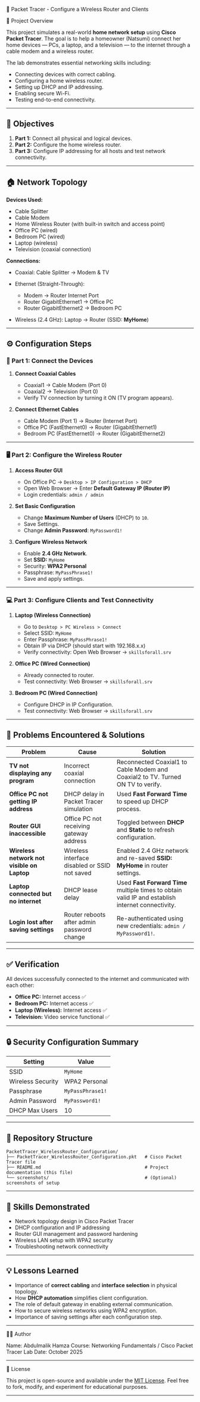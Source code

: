  🧠 Packet Tracer - Configure a Wireless Router and Clients

 📘 Project Overview

This project simulates a real-world **home network setup** using **Cisco Packet Tracer**.
The goal is to help a homeowner (Natsumi) connect her home devices — PCs, a laptop, and a television — to the internet through a cable modem and a wireless router.

The lab demonstrates essential networking skills including:

* Connecting devices with correct cabling.
* Configuring a home wireless router.
* Setting up DHCP and IP addressing.
* Enabling secure Wi-Fi.
* Testing end-to-end connectivity.

---

## 🎯 Objectives

1. **Part 1:** Connect all physical and logical devices.
2. **Part 2:** Configure the home wireless router.
3. **Part 3:** Configure IP addressing for all hosts and test network connectivity.

---

## 🏠 Network Topology

**Devices Used:**

* Cable Splitter
* Cable Modem
* Home Wireless Router (with built-in switch and access point)
* Office PC (wired)
* Bedroom PC (wired)
* Laptop (wireless)
* Television (coaxial connection)

**Connections:**

* Coaxial: Cable Splitter → Modem & TV
* Ethernet (Straight-Through):

  * Modem → Router Internet Port
  * Router GigabitEthernet1 → Office PC
  * Router GigabitEthernet2 → Bedroom PC
* Wireless (2.4 GHz): Laptop → Router (SSID: **MyHome**)

---

## ⚙️ Configuration Steps

### 🧩 Part 1: Connect the Devices

1. **Connect Coaxial Cables**

   * Coaxial1 → Cable Modem (Port 0)
   * Coaxial2 → Television (Port 0)
   * Verify TV connection by turning it ON (TV program appears).

2. **Connect Ethernet Cables**

   * Cable Modem (Port 1) → Router (Internet Port)
   * Office PC (FastEthernet0) → Router (GigabitEthernet1)
   * Bedroom PC (FastEthernet0) → Router (GigabitEthernet2)

---

### 🖥️ Part 2: Configure the Wireless Router

1. **Access Router GUI**

   * On Office PC → `Desktop > IP Configuration > DHCP`
   * Open Web Browser → Enter **Default Gateway IP (Router IP)**
   * Login credentials: `admin / admin`

2. **Set Basic Configuration**

   * Change **Maximum Number of Users** (DHCP) to `10`.
   * Save Settings.
   * Change **Admin Password**: `MyPassword1!`

3. **Configure Wireless Network**

   * Enable **2.4 GHz Network**.
   * Set **SSID:** `MyHome`
   * Security: **WPA2 Personal**
   * Passphrase: `MyPassPhrase1!`
   * Save and apply settings.

---

### 💻 Part 3: Configure Clients and Test Connectivity

1. **Laptop (Wireless Connection)**

   * Go to `Desktop > PC Wireless > Connect`
   * Select SSID: `MyHome`
   * Enter Passphrase: `MyPassPhrase1!`
   * Obtain IP via DHCP (should start with 192.168.x.x)
   * Verify connectivity: Open Web Browser → `skillsforall.srv`

2. **Office PC (Wired Connection)**

   * Already connected to router.
   * Test connectivity: Web Browser → `skillsforall.srv`

3. **Bedroom PC (Wired Connection)**

   * Configure DHCP in IP Configuration.
   * Test connectivity: Web Browser → `skillsforall.srv`

---

## 🚧 Problems Encountered & Solutions

| **Problem**                                | **Cause**                                     | **Solution**                                                                                      |
| ------------------------------------------ | --------------------------------------------- | ------------------------------------------------------------------------------------------------- |
| **TV not displaying any program**          | Incorrect coaxial connection                  | Reconnected Coaxial1 to Cable Modem and Coaxial2 to TV. Turned ON TV to verify.                   |
| **Office PC not getting IP address**       | DHCP delay in Packet Tracer simulation        | Used **Fast Forward Time** to speed up DHCP process.                                              |
| **Router GUI inaccessible**                | Office PC not receiving gateway address       | Toggled between **DHCP** and **Static** to refresh configuration.                                 |
| **Wireless network not visible on Laptop** | Wireless interface disabled or SSID not saved | Enabled 2.4 GHz network and re-saved **SSID: MyHome** in router settings.                         |
| **Laptop connected but no internet**       | DHCP lease delay                              | Used **Fast Forward Time** multiple times to obtain valid IP and establish internet connectivity. |
| **Login lost after saving settings**       | Router reboots after admin password change    | Re-authenticated using new credentials: `admin / MyPassword1!`.                                   |

---

## ✅ Verification

All devices successfully connected to the internet and communicated with each other:

* **Office PC:** Internet access ✅
* **Bedroom PC:** Internet access ✅
* **Laptop (Wireless):** Internet access ✅
* **Television:** Video service functional ✅

---

## 🔒 Security Configuration Summary

| Setting           | Value            |
| ----------------- | ---------------- |
| SSID              | `MyHome`         |
| Wireless Security | WPA2 Personal    |
| Passphrase        | `MyPassPhrase1!` |
| Admin Password    | `MyPassword1!`   |
| DHCP Max Users    | 10               |

---

## 📁 Repository Structure

```
PacketTracer_WirelessRouter_Configuration/
├── PacketTracer_WirelessRouter_Configuration.pkt   # Cisco Packet Tracer file
├── README.md                                       # Project documentation (this file)
└── screenshots/                                    # (Optional) screenshots of setup
```

---

## 🧩 Skills Demonstrated

* Network topology design in Cisco Packet Tracer
* DHCP configuration and IP addressing
* Router GUI management and password hardening
* Wireless LAN setup with WPA2 security
* Troubleshooting network connectivity

---

## 💡 Lessons Learned

* Importance of **correct cabling** and **interface selection** in physical topology.
* How **DHCP automation** simplifies client configuration.
* The role of default gateway in enabling external communication.
* How to secure wireless networks using WPA2 encryption.
* Importance of saving settings after each configuration step.

---

👩‍💻 Author

Name: Abdulmalik Hamza
Course: Networking Fundamentals / Cisco Packet Tracer Lab
Date: October 2025

---

📜 License

This project is open-source and available under the [MIT License](LICENSE).
Feel free to fork, modify, and experiment for educational purposes.

---


